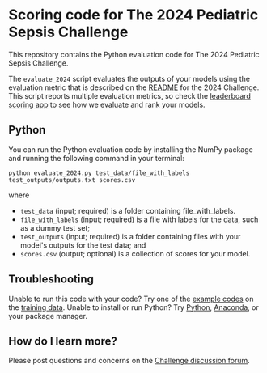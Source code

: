 # Scoring code for The 2024 Pediatric Sepsis Challenge

This repository contains the Python evaluation code for The 2024 Pediatric Sepsis Challenge.

The `evaluate_2024` script evaluates the outputs of your models using the evaluation metric that is described on the [README](https://github.com/Kamaleswaran-Lab/The-2024-Pediatric-Sepsis-Challenge/blob/main/README.md) for the 2024 Challenge. This script reports multiple evaluation metrics, so check the [leaderboard scoring app](https://leaderboard-scoring-peds-sepsis-data-challenge-2024.streamlit.app) to see how we evaluate and rank your models.

## Python

You can run the Python evaluation code by installing the NumPy package and running the following command in your terminal:

    python evaluate_2024.py test_data/file_with_labels test_outputs/outputs.txt scores.csv

where
- `test_data` (input; required) is a folder containing file_with_labels.
- `file_with_labels` (input; required) is a file with labels for the data, such as a dummy test set;
- `test_outputs` (input; required) is a folder containing files with your model's outputs for the test data; and
- `scores.csv` (output; optional) is a collection of scores for your model.


## Troubleshooting

Unable to run this code with your code? Try one of the [example codes](https://github.com/Kamaleswaran-Lab/The-2024-Pediatric-Sepsis-Challenge/tree/main/python-example-2023) on the [training data](https://github.com/Kamaleswaran-Lab/The-2024-Pediatric-Sepsis-Challenge/tree/main/SyntheticData_Training.csv). Unable to install or run Python? Try [Python](https://www.python.org/downloads/), [Anaconda](https://www.anaconda.com/products/individual), or your package manager.

## How do I learn more?

Please post questions and concerns on the [Challenge discussion forum](https://groups.google.com/g/2024-pediatric-sepsis-data-challenge).


